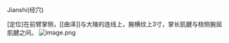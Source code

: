 Jianshi(经穴)

[定位]在前臂掌侧，[[曲泽]]与大陵的连线上，腕横纹上3寸，掌长肌腱与桡侧腕屈肌腱之间。
![image.png](https://picgo18719498306.oss-cn-guangzhou.aliyuncs.com/20250423213106392.png)
